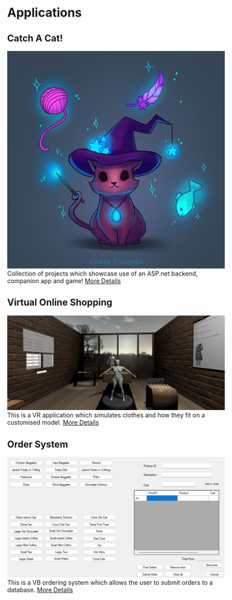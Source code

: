 # Applications

## Catch A Cat!
![Catch A Cat](placeholder.png)
Collection of projects which showcase use of an ASP.net backend, companion app and game! 
[More Details](CatchACat.md)

## Virtual Online Shopping
![Virtual Online Shopping](vosBanner.PNG)
This is a VR application which simulates clothes and how they fit 
on a customised model. 
[More Details](VOS.md)

## Order System
![Order System](OS.PNG)
This is a VB ordering system which allows the user to submit orders to a database.
[More Details](OrderSystem.md)

